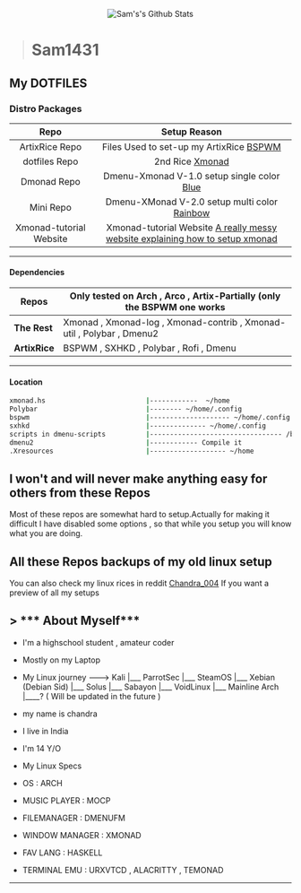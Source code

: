 <p align="center">
  <img alt="Sam's's Github Stats" src="https://github-readme-stats.vercel.app/api?username=Sam1431&show_icons=true&include_all_commits=true&hide_border=true" 
/>
<!--  <img alt="profile pic" width="195px" src="https://avatars2.githubusercontent.com/u/26059688?s=460&u=d41b000a62eab50d000c3da604d151cec27bd850&v=4" />  -->
<!--  <img src="https://github-readme-stats.anuraghazra1.vercel.app/api/top-langs/?username=Sam1431&hide=ruby,perl&hide_border=true" />  -->
</p>

> # Sam1431

## My DOTFILES

### Distro Packages
|Repo|Setup Reason|
|:---:|:---:|
|ArtixRice Repo                                      |Files Used to set-up my ArtixRice  [BSPWM](https://github.com/Sam1431/ArtixRice)|                                            
|dotfiles Repo                                       |2nd Rice [Xmonad](https://github.com/Sam1431/dotfiles)|
|Dmonad Repo                                         |Dmenu-Xmonad V-1.0 setup single color [Blue](https://github.com/Sam1431/DMonad)|                                             
|Mini Repo                                           |Dmenu-XMonad V-2.0 setup multi color [Rainbow](https://github.com/Sam1431/Mini)|                                             
|Xmonad-tutorial Website                             |Xmonad-tutorial Website [A really messy website explaining how to setup xmonad](https://sam1431.github.io/xmonad-tutorial/)|


****
#### Dependencies
|        Repos           |           Only tested on Arch , Arco , Artix-Partially (only the BSPWM one works             |
|------------------------|----------------------------------------------------------------------------------------------|
| **The Rest**           | Xmonad , Xmonad-log , Xmonad-contrib , Xmonad-util , Polybar , Dmenu2                        |
| **ArtixRice**          | BSPWM , SXHKD , Polybar , Rofi , Dmenu                                                       |
****

#### Location
```sh
xmonad.hs                         |------------  ~/home
Polybar                           |-------- ~/home/.config
bspwm                             |-------------------- ~/home/.config
sxhkd                             |-------------- ~/home/.config
scripts in dmenu-scripts          |--------------------------------- /bin
dmenu2                            |------------ Compile it 
.Xresources                       |------------------- ~/home

```

## I won't and will never make anything easy for others from these Repos
Most of these repos are somewhat hard to setup.Actually for making it difficult I have disabled some options , so that while you setup you will know what you are doing. 

## All these Repos backups of my old linux setup
You can also check my linux rices in reddit [ Chandra_004](https://www.reddit.com/user/chandra_004)
If you want a preview of all my setups

## > *** About Myself***

- I'm a highschool student , amateur coder
- Mostly on my Laptop

- My Linux journey ---> Kali 
                         |___ ParrotSec 
                                   |___ SteamOS 
                                           |___ Xebian (Debian Sid) 
                                                  |___ Solus 
                                                          |___ Sabayon 
                                                                  |___ VoidLinux 
                                                                             |___ Mainline Arch 
                                                                                           |____? ( Will be updated in the future ) 

- my name is chandra
- I live in India
- I'm 14 Y/O

- My Linux Specs

- OS : ARCH
- MUSIC PLAYER : MOCP
- FILEMANAGER :  DMENUFM
- WINDOW MANAGER : XMONAD
- FAV LANG : HASKELL
- TERMINAL EMU : URXVTCD , ALACRITTY , TEMONAD

****

